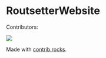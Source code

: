 # RoutsetterWebsite

Contributors:

<a href="https://github.com/Ashie-github/RoutsetterWebsite/graphs/contributors">
<img src="https://contrib.rocks/image?repo=Ashie-github/RoutsetterWebsite" />
</a>

Made with [contrib.rocks](https://contrib.rocks).

